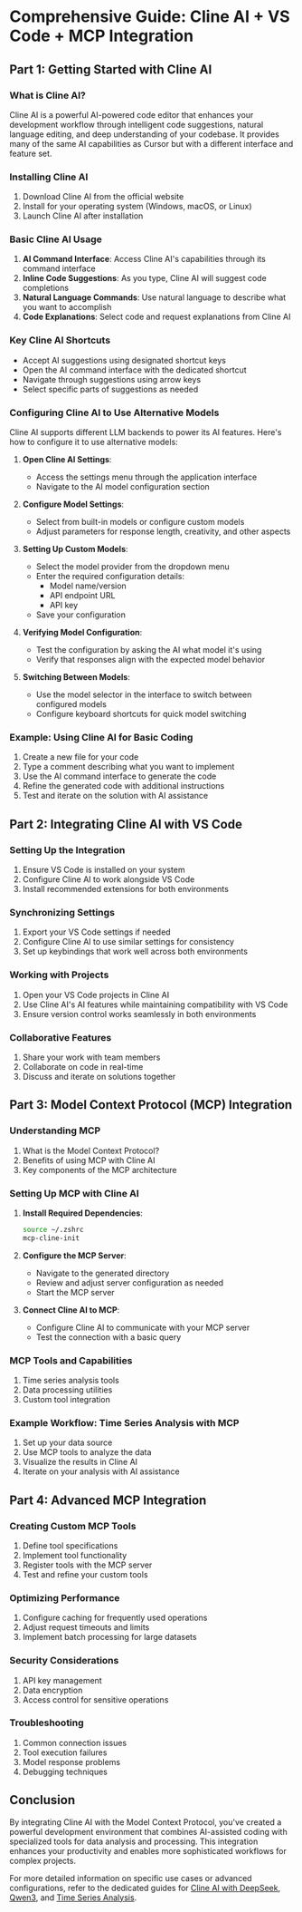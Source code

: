 # Comprehensive Guide: Cline AI + VS Code + MCP Integration

## Part 1: Getting Started with Cline AI

### What is Cline AI?
Cline AI is a powerful AI-powered code editor that enhances your development workflow through intelligent code suggestions, natural language editing, and deep understanding of your codebase. It provides many of the same AI capabilities as Cursor but with a different interface and feature set.

### Installing Cline AI
1. Download Cline AI from the official website
2. Install for your operating system (Windows, macOS, or Linux)
3. Launch Cline AI after installation

### Basic Cline AI Usage
1. **AI Command Interface**: Access Cline AI's capabilities through its command interface
2. **Inline Code Suggestions**: As you type, Cline AI will suggest code completions
3. **Natural Language Commands**: Use natural language to describe what you want to accomplish
4. **Code Explanations**: Select code and request explanations from Cline AI

### Key Cline AI Shortcuts
- Accept AI suggestions using designated shortcut keys
- Open the AI command interface with the dedicated shortcut
- Navigate through suggestions using arrow keys
- Select specific parts of suggestions as needed

### Configuring Cline AI to Use Alternative Models

Cline AI supports different LLM backends to power its AI features. Here's how to configure it to use alternative models:

1. **Open Cline AI Settings**:
   - Access the settings menu through the application interface
   - Navigate to the AI model configuration section

2. **Configure Model Settings**:
   - Select from built-in models or configure custom models
   - Adjust parameters for response length, creativity, and other aspects

3. **Setting Up Custom Models**:
   - Select the model provider from the dropdown menu
   - Enter the required configuration details:
     - Model name/version
     - API endpoint URL
     - API key
   - Save your configuration

4. **Verifying Model Configuration**:
   - Test the configuration by asking the AI what model it's using
   - Verify that responses align with the expected model behavior

5. **Switching Between Models**:
   - Use the model selector in the interface to switch between configured models
   - Configure keyboard shortcuts for quick model switching

### Example: Using Cline AI for Basic Coding
1. Create a new file for your code
2. Type a comment describing what you want to implement
3. Use the AI command interface to generate the code
4. Refine the generated code with additional instructions
5. Test and iterate on the solution with AI assistance

## Part 2: Integrating Cline AI with VS Code

### Setting Up the Integration
1. Ensure VS Code is installed on your system
2. Configure Cline AI to work alongside VS Code
3. Install recommended extensions for both environments

### Synchronizing Settings
1. Export your VS Code settings if needed
2. Configure Cline AI to use similar settings for consistency
3. Set up keybindings that work well across both environments

### Working with Projects
1. Open your VS Code projects in Cline AI
2. Use Cline AI's AI features while maintaining compatibility with VS Code
3. Ensure version control works seamlessly in both environments

### Collaborative Features
1. Share your work with team members
2. Collaborate on code in real-time
3. Discuss and iterate on solutions together

## Part 3: Model Context Protocol (MCP) Integration

### Understanding MCP
1. What is the Model Context Protocol?
2. Benefits of using MCP with Cline AI
3. Key components of the MCP architecture

### Setting Up MCP with Cline AI
1. **Install Required Dependencies**:
   ```bash
   source ~/.zshrc
   mcp-cline-init
   ```

2. **Configure the MCP Server**:
   - Navigate to the generated directory
   - Review and adjust server configuration as needed
   - Start the MCP server

3. **Connect Cline AI to MCP**:
   - Configure Cline AI to communicate with your MCP server
   - Test the connection with a basic query

### MCP Tools and Capabilities
1. Time series analysis tools
2. Data processing utilities
3. Custom tool integration

### Example Workflow: Time Series Analysis with MCP
1. Set up your data source
2. Use MCP tools to analyze the data
3. Visualize the results in Cline AI
4. Iterate on your analysis with AI assistance

## Part 4: Advanced MCP Integration

### Creating Custom MCP Tools
1. Define tool specifications
2. Implement tool functionality
3. Register tools with the MCP server
4. Test and refine your custom tools

### Optimizing Performance
1. Configure caching for frequently used operations
2. Adjust request timeouts and limits
3. Implement batch processing for large datasets

### Security Considerations
1. API key management
2. Data encryption
3. Access control for sensitive operations

### Troubleshooting
1. Common connection issues
2. Tool execution failures
3. Model response problems
4. Debugging techniques

## Conclusion

By integrating Cline AI with the Model Context Protocol, you've created a powerful development environment that combines AI-assisted coding with specialized tools for data analysis and processing. This integration enhances your productivity and enables more sophisticated workflows for complex projects.

For more detailed information on specific use cases or advanced configurations, refer to the dedicated guides for [Cline AI with DeepSeek](deepseek.md), [Qwen3](qwen3.md), and [Time Series Analysis](mcp.time-series.md).
